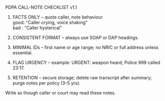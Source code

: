 PDPA CALL-NOTE CHECKLIST v1.1

1. FACTS ONLY – quote caller, note behaviour  
   good: "Caller crying, voice shaking"  
   bad : "Caller hysterical"

2. CONSISTENT FORMAT – always use SOAP or DAP headings.

3. MINIMAL IDs – first name or age range; no NRIC or full address unless essential.

4. FLAG URGENCY – example: URGENT: weapon heard; Police 999 called 23:17.

5. RETENTION – secure storage; delete raw transcript after summary; purge notes per policy (3–5 yrs).

Write as though caller or court may read these notes.
